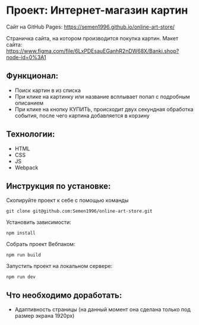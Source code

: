 # Проект: Интернет-магазин картин
Сайт на GitHub Pages: https://semen1996.github.io/online-art-store/ 

Страничка сайта, на котором производится покупка картин.
Макет сайта: https://www.figma.com/file/6LxPDEsauEGanhR2nDW68X/Banki.shop?node-id=0%3A1

## Функционал:

* Поиск картин в из списка
* При клике на картинку или название всплывает попап с подробным описанием
* При клике на кнопку КУПИТЬ, происходит двух секундная обработка события, после чего картина добавляется в корзину

## Технологии: 

* HTML
* CSS
* JS
* Webpack

## Инструкция по установке: 


Скопируйте проект к себе с помощью команды

```
git clone git@github.com:Semen1996/online-art-store.git
```

Установить зависимости:

```
npm install
```

Собрать проект Вебпаком:

```
npm run build
```

Запустить проект на локальном сервере:

```
npm run dev
```


## Что необходимо доработать:

* Адаптивность страницы (на данный момент она сделана только под размер экрана 1920px)
